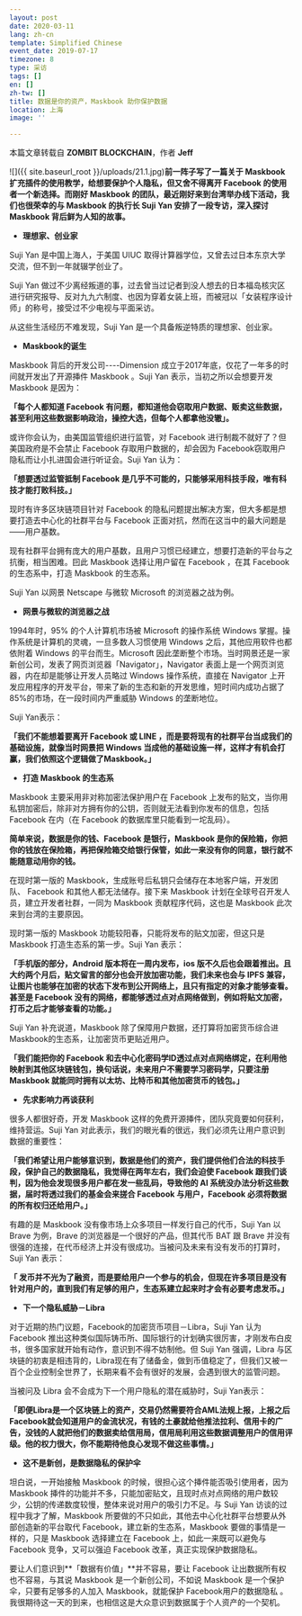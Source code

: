 ```yaml
---
layout: post
date: 2020-03-11
lang: zh-cn
template: Simplified Chinese
event_date: 2019-07-17
timezone: 8
type: 采访
tags: []
en: []
zh-tw: []
title: 数据是你的资产，Maskbook 助你保护数据
location: 上海
image: ''

---
```

本篇文章转载自 **ZOMBIT BLOCKCHAIN**，作者 **Jeff**

![]({{ site.baseurl_root }}/uploads/21.1.jpg)**前一阵子写了一篇关于 Maskbook 扩充插件的使用教学，给想要保护个人隐私，但又舍不得离开 Facebook 的使用者一个新选择。而刚好 Maskbook 的团队，最近刚好来到台湾举办线下活动，我们也很荣幸的与 Maskbook 的执行长 Suji Yan 安排了一段专访，深入探讨 Maskbook 背后鲜为人知的故事。**

*  **理想家、创业家**

Suji Yan 是中国上海人，于美国 UIUC 取得计算器学位，又曾去过日本东京大学交流，但不到一年就辍学创业了。

Suji Yan 做过不少离经叛道的事，过去曾当过记者到没人想去的日本福岛核灾区进行研究报导、反对九九六制度、也因为穿着女装上班，而被冠以「女装程序设计师」的称号，接受过不少电视与平面采访。

从这些生活经历不难发现，Suji Yan 是一个具备叛逆特质的理想家、创业家。

* **Maskbook的诞生**

Maskbook 背后的开发公司----Dimension 成立于2017年底，仅花了一年多的时间就开发出了开源挿件 Maskbook 。Suji Yan 表示，当初之所以会想要开发 Maskbook 是因为：

**「每个人都知道 Facebook 有问题，都知道他会窃取用户数据、贩卖这些数据，甚至利用这些数据影响政治，操控大选，但每个人都拿他没辙」。**

或许你会认为，由美国监管组织进行监管，对 Facebook 进行制裁不就好了？但美国政府是不会禁止 Facebook 存取用户数据的，却会因为 Facebook窃取用户隐私而让小扎进国会进行听证会。Suji Yan 认为：

**「想要透过监管抵制 Facebook 是几乎不可能的，只能够采用科技手段，唯有科技才能打败科技。」**

现时有许多区块链项目针对 Facebook 的隐私问题提出解决方案，但大多都是想要打造去中心化的社群平台与 Facebook 正面对抗，然而在这当中的最大问题是——用户基数。

现有社群平台拥有庞大的用户基数，且用户习惯已经建立，想要打造新的平台与之抗衡，相当困难。囙此 Maskbook 选择让用户留在 Facebook ，在其 Facebook 的生态系中，打造 Maskbook 的生态系。

Suji Yan 以网景 Netscape 与微软 Microsoft 的浏览器之战为例。

* **网景与微软的浏览器之战**

1994年时，95% 的个人计算机市场被 Microsoft 的操作系统 Windows 掌握。操作系统是计算机的灵魂，一旦多数人习惯使用 Windows 之后，其他应用软件也都依附着 Windows 的平台而生。Microsoft 因此垄断整个市场。当时网景还是一家新创公司，发表了网页浏览器「Navigator」，Navigator 表面上是一个网页浏览器，内在却是能够让开发人员略过 Windows 操作系统，直接在 Navigator 上开发应用程序的开发平台，带来了新的生态和新的开发思维，短时间内成功占据了85%的市场，在一段时间内严重威胁 Windows 的垄断地位。

Suji Yan表示：

**「我们不能想着要离开 Facebook 或 LINE ，而是要将现有的社群平台当成我们的基础设施，就像当时网景把 Windows 当成他的基础设施一样，这样才有机会打赢，我们依照这个逻辑做了Maskbook。」**

* **打造 Maskbook 的生态系**

Maskbook 主要采用非对称加密法保护用户在 Facebook 上发布的贴文，当你用私钥加密后，除非对方拥有你的公钥，否则就无法看到你发布的信息，包括 Facebook 在内（在 Facebook 的数据库里只能看到一坨乱码）。

**简单来说，数据是你的钱、Facebook 是银行，Maskbook 是你的保险箱，你把你的钱放在保险箱，再把保险箱交给银行保管，如此一来没有你的同意，银行就不能随意动用你的钱。**

在现时第一版的 Maskbook，生成账号后私钥只会储存在本地客户端，开发团队、 Facebook 和其他人都无法储存。接下来 Maskbook 计划在全球号召开发人员，建立开发者社群，一同为 Maskbook 贡献程序代码，这也是 Maskbook 此次来到台湾的主要原因。

现时第一版的 Maskbook 功能较阳春，只能将发布的贴文加密，但这只是 Maskbook 打造生态系的第一步。Suji Yan 表示：

**「手机版的部分，Android 版本将在一周内发布，ios 版不久后也会跟着推出。且大约两个月后，贴文留言的部分也会开放加密功能，我们未来也会与 IPFS 兼容，让图片也能够在加密的状态下发布到公开网络上，且只有指定的对象才能够查看。甚至是 Facebook 没有的网络，都能够透过点对点网络做到，例如将贴文加密，打币之后才能够查看的功能。」**

Suji Yan 补充说道，Maskbook 除了保障用户数据，还打算将加密货币综合进 Maskbook的生态系，让加密货币更贴近用户。

**「我们能把你的 Facebook 和去中心化密码学ID透过点对点网络绑定，在利用他映射到其他区块链钱包，换句话说，未来用户不需要学习密码学，只要注册 Maskbook 就能同时拥有以太坊、比特币和其他加密货币的钱包。」**

* **先求影响力再谈获利**

很多人都很好奇，开发 Maskbook 这样的免费开源挿件，团队究竟要如何获利，维持营运。Suji Yan 对此表示，我们的眼光看的很远，我们必须先让用户意识到数据的重要性：

**「我们希望让用户能够意识到，数据是他们的资产，我们提供他们合法的科技手段，保护自己的数据隐私，我觉得在两年左右，我们会迫使 Facebook 跟我们谈判，因为他会发现很多用户都在发一些乱码，导致他的 AI 系统没办法分析这些数据，届时将透过我们的基金会来搓合 Facebook 与用户，Facebook 必须将数据的所有权归还给用户。」**

有趣的是 Maskbook 没有像市场上众多项目一样发行自己的代币，Suji Yan 以 Brave 为例，Brave 的浏览器是一个很好的产品，但其代币 BAT 跟 Brave 并没有很强的连接，在代币经济上并没有很成功。当被问及未来有没有发币的打算时，Suji Yan 表示：

**「 发币并不光为了融资，而是要给用户一个参与的机会，但现在许多项目是没有针对用户的，直到我们有足够的用户，生态系建立起来时才会有必要考虑发币。」**

* **下一个隐私威胁－Libra**

对于近期的热门议题，Facebook的加密货币项目－Libra，Suji Yan 认为 Facebook 推出这种类似国际铸币所、国际银行的计划确实很厉害，才刚发布白皮书，很多国家就开始有动作，意识到不得不妨制他。但 Suji Yan 强调，Libra 与区块链的初衷是相违背的，Libra现在有了储备金，做到币值稳定了，但我们又被一百个企业控制全世界了，长期来看不会有很好的发展，会遇到很大的监管问题。

当被问及 Libra 会不会成为下一个用户隐私的潜在威胁时，Suji Yan表示：

**「即便Libra是一个区块链上的资产，交易仍然需要符合AML法规上报，上报之后Facebook就会知道用户的金流状况，有钱的土豪就给他推法拉利、信用卡的广告，没钱的人就把他们的数据卖给信用局，信用局利用这些数据调整用户的信用评级。他的权力很大，你不能期待他良心发现不做这些事情。」**

* **这不是新创，是数据隐私的保护伞**

坦白说，一开始接触 Maskbook 的时候，很担心这个挿件能否吸引使用者，因为 Maskbook 挿件的功能并不多，只能加密贴文，且现时点对点网络的用户数较少，公钥的传递数度较慢，整体来说对用户的吸引力不足。与 Suji Yan 访谈的过程中我才了解，Maskbook 所要做的不只如此，其他去中心化社群平台想要从外部创造新的平台取代 Facebook，建立新的生态系，Maskbook 要做的事情是一样的，只是 Maskbook 选择建立在 Facebook 上，如此一来既可以避免与 Facebook 竞争，又可以强迫 Facebook 改革，真正实现保护数据隐私。

要让人们意识到**「数据有价值」**并不容易，要让 Facebook 让出数据所有权也不容易，与其说 Maskbook 是一个新创公司，不如说 Maskbook 是一个保护伞，只要有足够多的人加入 Maskbook，就能保护 Facebook用户的数据隐私 。我很期待这一天的到来，也相信这是大众意识到数据属于个人资产的一个契机。